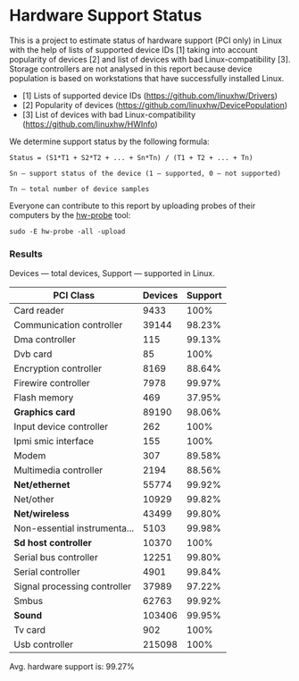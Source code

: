 Hardware Support Status
=======================

This is a project to estimate status of hardware support (PCI only) in Linux with the help of
lists of supported device IDs [1] taking into account popularity of devices [2] and list of
devices with bad Linux-compatibility [3]. Storage controllers are not analysed in this report
because device population is based on workstations that have successfully installed Linux.

* [1] Lists of supported device IDs (https://github.com/linuxhw/Drivers)
* [2] Popularity of devices (https://github.com/linuxhw/DevicePopulation)
* [3] List of devices with bad Linux-compatibility (https://github.com/linuxhw/HWInfo)

We determine support status by the following formula:

    Status = (S1*T1 + S2*T2 + ... + Sn*Tn) / (T1 + T2 + ... + Tn)

    Sn — support status of the device (1 — supported, 0 — not supported)

    Tn — total number of device samples

Everyone can contribute to this report by uploading probes of their computers by
the [hw-probe](https://github.com/linuxhw/hw-probe) tool:

    sudo -E hw-probe -all -upload

### Results

Devices — total devices,
Support — supported in Linux.

| PCI Class                    | Devices | Support |
|------------------------------|---------|---------|
| Card reader                  | 9433    | 100%    |
| Communication controller     | 39144   | 98.23%  |
| Dma controller               | 115     | 99.13%  |
| Dvb card                     | 85      | 100%    |
| Encryption controller        | 8169    | 88.64%  |
| Firewire controller          | 7978    | 99.97%  |
| Flash memory                 | 469     | 37.95%  |
| **Graphics card**            | 89190   | 98.06%  |
| Input device controller      | 262     | 100%    |
| Ipmi smic interface          | 155     | 100%    |
| Modem                        | 307     | 89.58%  |
| Multimedia controller        | 2194    | 88.56%  |
| **Net/ethernet**             | 55774   | 99.92%  |
| Net/other                    | 10929   | 99.82%  |
| **Net/wireless**             | 43499   | 99.80%  |
| Non-essential instrumenta... | 5103    | 99.98%  |
| **Sd host controller**       | 10370   | 100%    |
| Serial bus controller        | 12251   | 99.80%  |
| Serial controller            | 4901    | 99.84%  |
| Signal processing controller | 37989   | 97.22%  |
| Smbus                        | 62763   | 99.92%  |
| **Sound**                    | 103406  | 99.95%  |
| Tv card                      | 902     | 100%    |
| Usb controller               | 215098  | 100%    |

Avg. hardware support is: 99.27%